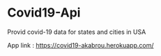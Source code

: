 # Covid19-Api

Provid covid-19 data for states and cities in USA

App link : https://covid19-akabrou.herokuapp.com/
